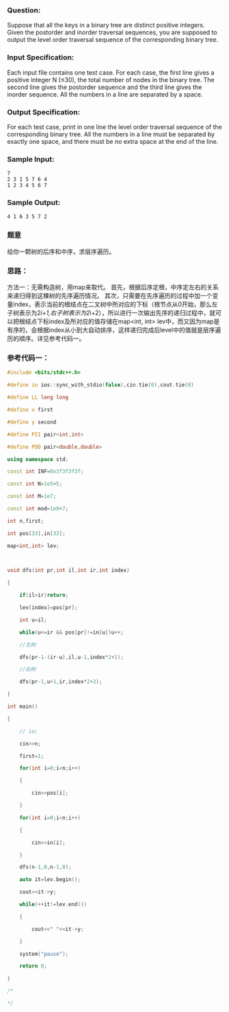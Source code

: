 ### Question:
Suppose that all the keys in a binary tree are distinct positive integers. Given the postorder and inorder traversal sequences, you are supposed to output the level order traversal sequence of the corresponding binary tree.

### Input Specification:

Each input file contains one test case. For each case, the first line gives a positive integer N (≤30), the total number of nodes in the binary tree. The second line gives the postorder sequence and the third line gives the inorder sequence. All the numbers in a line are separated by a space.

### Output Specification:

For each test case, print in one line the level order traversal sequence of the corresponding binary tree. All the numbers in a line must be separated by exactly one space, and there must be no extra space at the end of the line.

### Sample Input:

```in
7
2 3 1 5 7 6 4
1 2 3 4 5 6 7
```

### Sample Output:

```out
4 1 6 3 5 7 2
```

### 题意
给你一颗树的后序和中序，求层序遍历。


### 思路：
方法一：无需构造树，用map来取代。
首先，根据后序定根，中序定左右的关系来递归得到这棵树的先序遍历情况。
其次，只需要在先序遍历的过程中加一个变量index，表示当前的根结点在二叉树中所对应的下标（根节点从0开始，那么左子树表示为2*i+1,右子树表示为2*i+2），所以进行一次输出先序的递归过程中，就可以把根结点下标index及所对应的值存储在map<int, int> lev中，而又因为map是有序的，会根据index从小到大自动排序，这样递归完成后level中的值就是层序遍历的顺序。详见参考代码一。

### 参考代码一：

```c++
#include <bits/stdc++.h>

#define io ios::sync_with_stdio(false),cin.tie(0),cout.tie(0)

#define LL long long

#define x first

#define y second

#define PII pair<int,int>

#define PDD pair<double,double>

using namespace std;

const int INF=0x3f3f3f3f;

const int N=1e5+5;

const int M=1e7;

const int mod=1e9+7;

int n,first;

int pos[33],in[33];

map<int,int> lev;

  

void dfs(int pr,int il,int ir,int index)

{

    if(il>ir)return;

    lev[index]=pos[pr];

    int u=il;

    while(u<=ir && pos[pr]!=in[u])u++;

    //左树

    dfs(pr-1-(ir-u),il,u-1,index*2+1);

    //右树

    dfs(pr-1,u+1,ir,index*2+2);

}

int main()

{

    // io;

    cin>>n;

    first=1;

    for(int i=0;i<n;i++)

    {

        cin>>pos[i];

    }

    for(int i=0;i<n;i++)

    {

        cin>>in[i];

    }

    dfs(n-1,0,n-1,0);

    auto it=lev.begin();

    cout<<it->y;

    while(++it!=lev.end())

    {

        cout<<" "<<it->y;

    }

    system("pause");

    return 0;

}

/*

*/

```